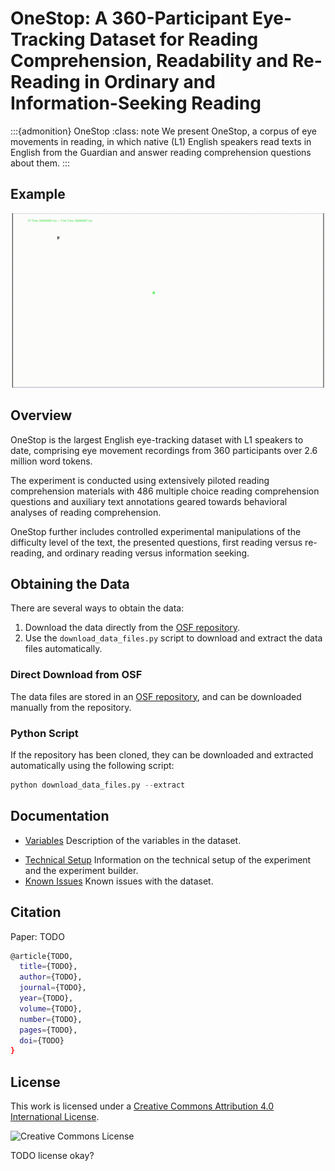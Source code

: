 # OneStop: A 360-Participant Eye-Tracking Dataset for Reading Comprehension, Readability and Re-Reading in Ordinary and Information-Seeking Reading

:::{admonition} OneStop
:class: note
We present OneStop, a corpus of eye movements in reading, in which native (L1) English speakers read texts in English from the Guardian and answer reading comprehension questions about them.
:::

## Example

![Trial GIF](_static/trial.gif)

## Overview

OneStop is the largest English eye-tracking dataset with L1 speakers to date, comprising eye movement recordings from 360 participants over 2.6 million word tokens.

The experiment is conducted using extensively piloted reading comprehension materials with 486 multiple choice reading comprehension questions and auxiliary text annotations geared towards behavioral analyses of reading comprehension.

OneStop further includes controlled experimental manipulations of the difficulty level of the text, the presented questions, first reading versus re-reading, and ordinary reading versus information seeking.
<!--- The broad coverage and controlled experimental design of OneStopGaze aim to enable new research avenues in the cognitive study of reading and human language processing, and provide new possibilities for the integration of psycholinguistics with Natural Language Processing (NLP) and Artificial Intelligence (AI). --->

## Obtaining the Data

There are several ways to obtain the data:

1. Download the data directly from the [OSF repository](https://osf.io/2prdq/).
2. Use the `download_data_files.py` script to download and extract the data files automatically.
<!-- 3. Use the `pymovements` package to download the data. -->
<!-- 4. TODO Add other ways to obtain the data? -->

### Direct Download from OSF

The data files are stored in an [OSF repository](https://osf.io/2prdq/), and can be downloaded manually from the repository.

### Python Script

If the repository has been cloned, they can be downloaded and extracted automatically using the following script:

```python
python download_data_files.py --extract
```

<!-- ### pymovements integration

OneStop is integrated into the [pymovements](https://pymovements.readthedocs.io/en/stable/index.html) package. The package allows to easily download the raw data and further process it. The following code snippet shows how to download the data:

```python
# pip install pymovements
import pymovements as pm

dataset = pm.Dataset('OneStop', path='data/OneStop')

dataset.download()
``` -->

## Documentation

- [Variables](variables.md) Description of the variables in the dataset.
<!-- - [Eyetracking Variables](data_variables.md) Description of the variables in the fixations and interest area reports, including variables related to word properties and syntatic annotation.
- [Metadata Variables](metadata_variables.md) Description of the variables in the participants metadata. -->
- [Technical Setup](technical_setup.md) Information on the technical setup of the experiment and the experiment builder.
- [Known Issues](known_issues.md) Known issues with the dataset.

<!-- ## Statistics

| **Subjs** | **Age**        | **Words**      | **Words Recorded** | **Qs** | **Subjs per Q** | **Qs per Subj** |
|----------|----------------|----------------|--------------------|--------|-----------------|-----------------|
| 360       | 23.0 ($\pm$6.4)| 21,384 (Adv); 16,817 (Ele)   | 2,631,563          | 486    | 20              | 54              |

TODO Copy values from paper. -->

## Citation

Paper: TODO

```bash
@article{TODO,
  title={TODO},
  author={TODO},
  journal={TODO},
  year={TODO},
  volume={TODO},
  number={TODO},
  pages={TODO},
  doi={TODO}
}
```

## License

This work is licensed under a [Creative Commons Attribution 4.0 International License](http://creativecommons.org/licenses/by/4.0/).

![Creative Commons License](https://i.creativecommons.org/l/by/4.0/88x31.png)

TODO license okay?
